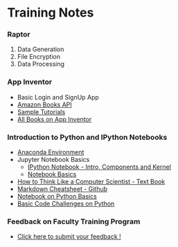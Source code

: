 # Training Notes

### Raptor 
1.  Data Generation
2.  File Encryption
3.  Data Processing

### App Inventor
* Basic Login and SignUp App
* [Amazon Books API](https://docs.aws.amazon.com/AWSECommerceService/latest/DG/EX_LookupbyISBN.html)
* [Sample Tutorials](http://appinventor.mit.edu/explore/ai2/tutorials.html)
* [All Books on App Inventor](https://drive.google.com/open?id=108p5zRRFLQRWiZzCQU-SSooprt83881E)



### Introduction to Python and IPython Notebooks
* [Anaconda Environment](https://www.anaconda.com/)
* Jupyter Notebook Basics
  * [IPython Notebook - Intro, Components and Kernel](https://nbviewer.jupyter.org/github/ipython/ipython/blob/3.x/examples/Notebook/What%20is%20the%20IPython%20Notebook.ipynb)
  * [Notebook Basics](https://nbviewer.jupyter.org/github/ipython/ipython/blob/3.x/examples/Notebook/Notebook%20Basics.ipynb)
* [How to Think Like a Computer Scientist - Text Book](http://www.ict.ru.ac.za/Resources/cspw/thinkcspy3/thinkcspy3.pdf)
* [Markdown Cheatsheet - Github](https://github.com/adam-p/markdown-here/wiki/Markdown-Cheatsheet)
* [Notebook on Python Basics](https://drive.google.com/open?id=1ue0JBc3RR_r5Cqq_gZpFgvLoOfDj-ybT)
* [Basic Code Challenges on Python](https://codingbat.com/python/Warmup-1)


### Feedback on Faculty Training Program
* [Click here to submit your feedback !](https://forms.gle/RLsxMFstBjPaEC4M8)
